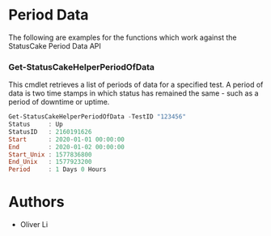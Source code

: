 # Period Data

The following are examples for the functions which work against the StatusCake Period Data API

### Get-StatusCakeHelperPeriodOfData
This cmdlet retrieves a list of periods of data for a specified test. A period of data is two time stamps in which status has remained the same - such as a period of downtime or uptime.

```powershell
Get-StatusCakeHelperPeriodOfData -TestID "123456"
Status     : Up
StatusID   : 2160191626
Start      : 2020-01-01 00:00:00
End        : 2020-01-02 00:00:00
Start_Unix : 1577836800
End_Unix   : 1577923200
Period     : 1 Days 0 Hours
```

# Authors
- Oliver Li